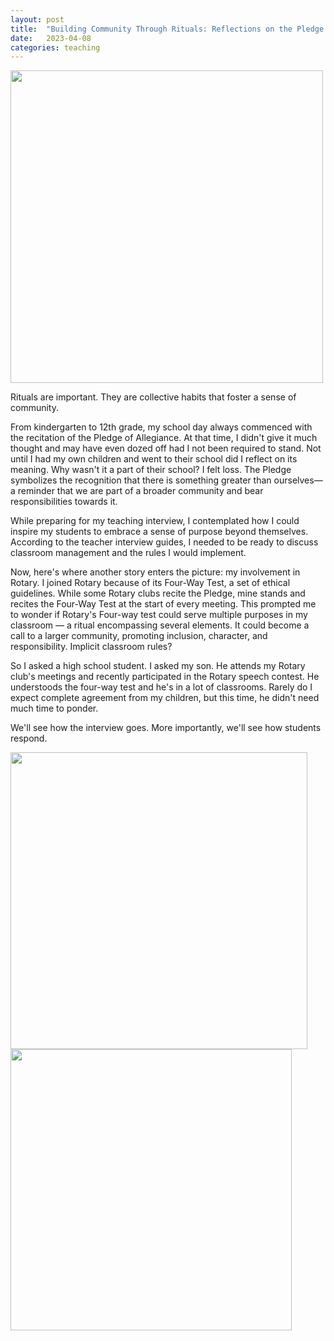 ```yaml
---
layout: post
title:  "Building Community Through Rituals: Reflections on the Pledge and Rotary's Four-Way Test"
date:   2023-04-08
categories: teaching
---
```




<img src="https://rotarydistrict6600.org/wp-content/uploads/2018/04/4-Way-Test-1.png" width="500">

Rituals are important. They are collective habits that foster a sense of community.

From kindergarten to 12th grade, my school day always commenced with the recitation of the Pledge of Allegiance. At that time, I didn't give it much thought and may have even dozed off had I not been required to stand. Not until I had my own children and went to their school did I reflect on its meaning. Why wasn't it a part of their school? I felt loss. The Pledge symbolizes the recognition that there is something greater than ourselves—a reminder that we are part of a broader community and bear responsibilities towards it.

While preparing for my teaching interview, I contemplated how I could inspire my students to embrace a sense of purpose beyond themselves. According to the teacher interview guides, I needed to be ready to discuss classroom management and the rules I would implement.

Now, here's where another story enters the picture: my involvement in Rotary. I joined Rotary because of its Four-Way Test, a set of ethical guidelines. While some Rotary clubs recite the Pledge, mine stands and recites the Four-Way Test at the start of every meeting. This prompted me to wonder if Rotary's Four-way test could serve multiple purposes in my classroom — a ritual encompassing several elements. It could become a call to a larger community, promoting inclusion, character, and responsibility. Implicit classroom rules?

So I asked a high school student. I asked my son. He attends my Rotary club's meetings and recently participated in the Rotary speech contest. He understoods the four-way test and he's in a lot of classrooms. Rarely do I expect complete agreement from my children, but this time, he didn't need much time to ponder.

We'll see how the interview goes. More importantly, we'll see how students respond.

<a href="https://portal.clubrunner.ca/50085/stories/peaceful-schools-and-4-way-test-programs"><img src="https://clubrunner.blob.core.windows.net/00000050085/Images/Peaceful-Schools-4-Way-Test.jpg" height="475"></a>
<a href="https://rotarydistrict7030.org/stories/reflections-on-the-four-way-test"><img src="https://i.pinimg.com/originals/cf/a3/d6/cfa3d6dab4626aaff483a531e4681c69.png" height="450"></a>

